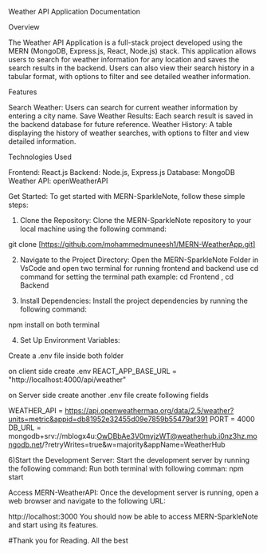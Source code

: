 
Weather API Application Documentation

Overview

The Weather API Application is a full-stack project developed using the MERN (MongoDB, Express.js, React, Node.js) stack. This application allows users to search for weather information for any location and saves the search results in the backend. Users can also view their search history in a tabular format, with options to filter and see detailed weather information.


Features

Search Weather: Users can search for current weather information by entering a city name.
Save Weather Results: Each search result is saved in the backend database for future reference.
Weather History: A table displaying the history of weather searches, with options to filter and view detailed information.

Technologies Used

Frontend: React.js
Backend: Node.js, Express.js
Database: MongoDB
Weather API: openWeatherAPI




Get Started:
To get started with MERN-SparkleNote, follow these simple steps:

1) Clone the Repository:
Clone the MERN-SparkleNote repository to your local machine using the following command:

git clone [https://github.com/mohammedmuneesh1/MERN-WeatherApp.git]


2) Navigate to the Project Directory:
Open the MERN-SparkleNote Folder in VsCode and open two terminal for running frontend and backend 
use cd command for setting the terminal path 
example: cd Frontend  ,  cd Backend


3) Install Dependencies:
Install the project dependencies by running the following command:

npm install on both terminal

4) Set Up Environment Variables:

Create a .env file inside both folder 

on client side 
create .env 
REACT_APP_BASE_URL = "http://localhost:4000/api/weather"

on Server side 
create another .env file 
create following fields

WEATHER_API = https://api.openweathermap.org/data/2.5/weather?units=metric&appid=db81952e32455d09e7859b55479af391
PORT = 4000
DB_URL = mongodb+srv://mblogx4u:OwDBbAe3V0myjzWT@weatherhub.i0nz3hz.mongodb.net/?retryWrites=true&w=majority&appName=WeatherHub


6)Start the Development Server:
Start the development server by running the following command:
Run both terminal with following comman:
npm start

Access MERN-WeatherAPI:
Once the development server is running, open a web browser and navigate to the following URL:

http://localhost:3000
You should now be able to access MERN-SparkleNote and start using its features.

#Thank you for Reading. All the best
